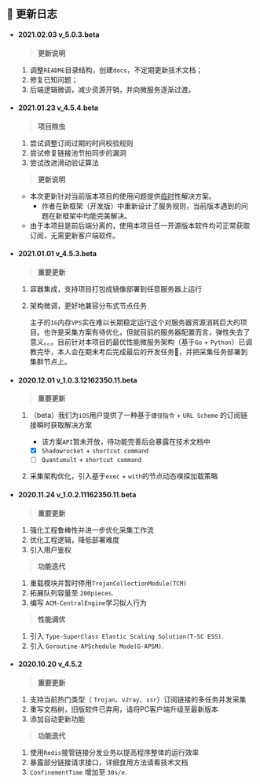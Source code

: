 ## :loudspeaker: 更新日志

- #### 2021.02.03 v_5.0.3.beta

  > **更新说明**

  1. 调整`README`目录结构，创建`docs`，不定期更新技术文档；
  2. 修复已知问题；
  3. 后端逻辑微调，减少资源开销，并向微服务逐渐过渡。

- #### 2021.01.23 v_4.5.4.beta

  > **项目除虫**

  1. 尝试调整订阅过期的时间校验规则
  2. 尝试修复链接池节拍同步的漏洞
  3. 尝试改进滑动验证算法

  > **更新说明**

  - 本次更新针对当前版本项目的使用问题提供<u>临时</u>性解决方案。
    - 作者在新框架（开发版）中重新设计了服务规则，当前版本遇到的问题在新框架中均能完美解决。
  - 由于本项目是前后端分离的，使用本项目任一开源版本软件均可正常获取订阅，无需更新客户端软件。

- #### 2021.01.01 v_4.5.3.beta

  > **重要更新**

  1. 容器集成，支持项目打包成镜像部署到任意服务器上运行

  2. 架构微调，更好地兼容分布式节点任务

     主子的`1G`内存`VPS`实在难以长期稳定运行这个对服务器资源消耗巨大的项目。也许是采集方案有待优化，但就目前的服务器配置而言，弹性失去了意义。。。目前针对本项目的最优性能微服务架构（基于`Go` + `Python`）已调教完毕，本人会在期末考后完成最后的开发任务:haircut:，并把采集任务部署到集群节点上。

- #### 2020.12.01 v_1.0.3.12162350.11.beta

  > **重要更新**

  1. （beta）我们为`iOS`用户提供了一种基于`捷径指令` + `URL Scheme`  的订阅链接瞬时获取解决方案

     - 该方案`API`暂未开放，待功能完善后会暴露在技术文档中

     - [x] `Shadowrocket` + `shortcut command` 
     - [ ] `Quantumult` + `shortcut command`

  2. 采集架构优化，引入基于`exec` + `with`的节点动态嗅探加载策略

- #### 2020.11.24 v_1.0.2.11162350.11.beta

  > **重要更新**

  1. 强化工程鲁棒性并进一步优化采集工作流
  2. 优化工程逻辑，降低部署难度
  3. 引入用户鉴权

  > **功能迭代**

  1. 重载模块并暂时停用`TrojanCollectionModule(TCM)`
  2. 拓展队列容量至 `200pieces`.
  3. 编写 `ACM-CentralEngine`学习拟人行为

  > **性能调优**

  1. 引入  `Type-SuperClass Elastic Scaling Solution(T-SC ESS)`.
  2. 引入 `Goroutine-APSchedule Mode(G-APSM)`.

- #### **2020.10.20 v_4.5.2** 

  > **重要更新**

  1. 支持当前热门类型（ `Trojan`、`v2ray`、`ssr`）订阅链接的多任务并发采集
  2. 重写文档树，旧版软件已弃用，请将PC客户端升级至最新版本
  3. 添加自动更新功能

  > **功能迭代** 

  1. 使用`Redis`接管链接分发业务以提高程序整体的运行效率
  2. 暴露部分链接请求接口，详细食用方法请看技术文档
  3. `ConfinementTime` 增加至 `30s/e`.